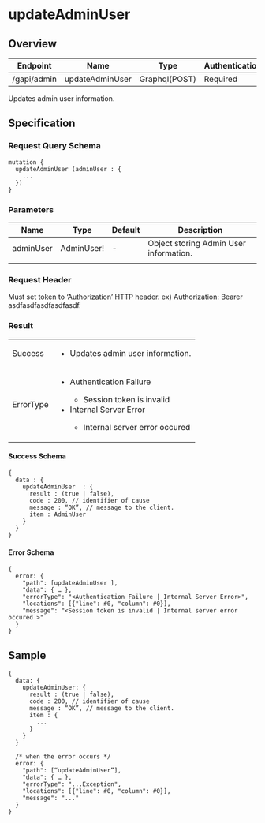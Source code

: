 # updateAdminUser

## Overview

| Endpoint | Name | Type | Authentication |
| --- | --- | --- | --- |
| /gapi/admin | updateAdminUser | Graphql(POST) | Required |

Updates admin user information.

## Specification

### Request Query Schema

```text
mutation {
  updateAdminUser (adminUser : {
    ...
  })
}
```

### Parameters

| Name | Type | Default | Description |
| --- | --- | --- | --- |
| adminUser | AdminUser! | - | Object storing Admin User information. |
|  |  |  |  |

### Request Header

Must set token to ‘Authorization’ HTTP header.
ex) Authorization: Bearer asdfasdfasdfasdfasdf.

### Result

<table>
<tr>
  <td>Success</td>
  <td><ul><li>Updates admin user information.</li></ul></td>
</tr>
<tr>
  <td>ErrorType</td>
  <td>
    <ul>
      <li>Authentication Failure</li>
      <ul>
        <li>Session token is invalid</li>
      </ul>
      <li>Internal Server Error</li>
      <ul>
        <li>Internal server error occured</li>
      </ul>
    </ul>
  </td>
  </tr>
</table>

#### Success Schema

```text
{
  data : {
    updateAdminUser  : {
      result : (true | false),
      code : 200, // identifier of cause
      message : “OK”, // message to the client.
      item : AdminUser
    }
  }
}
```

#### Error Schema

```text
{
  error: {
    "path": [updateAdminUser ],
    "data": { … },
    "errorType": "<Authentication Failure | Internal Server Error>",
    "locations": [{"line": #0, "column": #0}],
    "message": "<Session token is invalid | Internal server error occured >"
  }
}
```

## Sample

```text
{
  data: {
    updateAdminUser: {
      result : (true | false),
      code : 200, // identifier of cause
      message : “OK”, // message to the client.
      item : {
        ...
      }
    }
  }

  /* when the error occurs */
  error: {
    "path": [“updateAdminUser”],
    "data": { … },
    "errorType": "...Exception",
    "locations": [{"line": #0, "column": #0}],
    "message": "..."
  }
}
```

